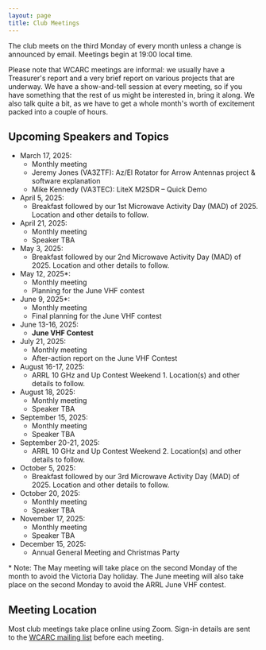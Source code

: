 ```yaml
---
layout: page
title: Club Meetings
---
```


The club meets on the third Monday of every month unless a change is
announced by email. Meetings begin at 19:00 local time.

Please note that WCARC meetings are informal: we usually have a
Treasurer's report and a very brief report on various projects that are
underway. We have a show-and-tell session at every meeting, so if you have
something that the rest of us might be interested in, bring it along. We also
talk quite a bit, as we have to get a whole month's worth of excitement packed
into a couple of hours.

## Upcoming Speakers and Topics

* March 17, 2025:
   * Monthly meeting
   * Jeremy Jones (VA3ZTF): Az/El Rotator for Arrow Antennas project & software explanation
   * Mike Kennedy (VA3TEC): LiteX M2SDR – Quick Demo 
* April 5, 2025:
   * Breakfast followed by our 1st Microwave Activity Day (MAD) of 2025. Location and other details to follow.
* April 21, 2025:
   * Monthly meeting
   * Speaker TBA
* May 3, 2025:
   * Breakfast followed by our 2nd Microwave Activity Day (MAD) of 2025. Location and other details to follow.
* May 12, 2025\*:
   * Monthly meeting
   * Planning for the June VHF contest
* June 9, 2025\*:
   * Monthly meeting
   * Final planning for the June VHF contest
* June 13-16, 2025:
   * **June VHF Contest**
* July 21, 2025:
   * Monthly meeting
   * After-action report on the June VHF Contest
* August 16-17, 2025:
   * ARRL 10 GHz and Up Contest Weekend 1. Location(s) and other details to follow.
* August 18, 2025:
   * Monthly meeting
   * Speaker TBA
* September 15, 2025:
   * Monthly meeting
   * Speaker TBA
* September 20-21, 2025:
   * ARRL 10 GHz and Up Contest Weekend 2. Location(s) and other details to follow.
* October 5, 2025:
   * Breakfast followed by our 3rd Microwave Activity Day (MAD) of 2025.  Location and other details to follow.
* October 20, 2025:
   * Monthly meeting
   * Speaker TBA
* November 17, 2025:
   * Monthly meeting
   * Speaker TBA
* December 15, 2025:
   * Annual General Meeting and Christmas Party

\* Note: The May meeting will take place on the second Monday of the
month to avoid the Victoria Day holiday. The June meeting will also take
place on the second Monday to avoid the ARRL June VHF contest.

## Meeting Location

Most club meetings take place online using Zoom. Sign-in details are
sent to the [WCARC mailing list](https://groups.io/g/wcclist/topics) before each
meeting.
